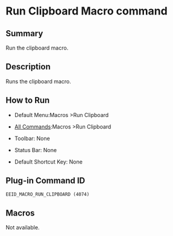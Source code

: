 # Run Clipboard Macro command

## Summary

Run the clipboard macro.

## Description

Runs the clipboard macro.

## How to Run

- Default Menu:Macros \>Run Clipboard
- [All Commands](../tools/all_commands):Macros
\>Run Clipboard
- Toolbar: None

- Status Bar: None
- Default Shortcut Key: None

## Plug-in Command ID

```
EEID_MACRO_RUN_CLIPBOARD (4074)```

## Macros

Not available.
